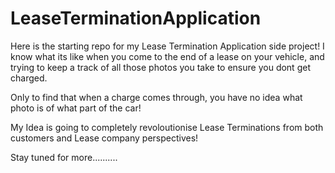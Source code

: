 # LeaseTerminationApplication

Here is the starting repo for my Lease Termination Application side project! I know what its like when you come to the end of a lease on your vehicle, and trying to keep a track of all those photos you take to ensure you dont get charged.

Only to find that when a charge comes through, you have no idea what photo is of what part of the car!

My Idea is going to completely revoloutionise Lease Terminations from both customers and Lease company perspectives!

Stay tuned for more..........
